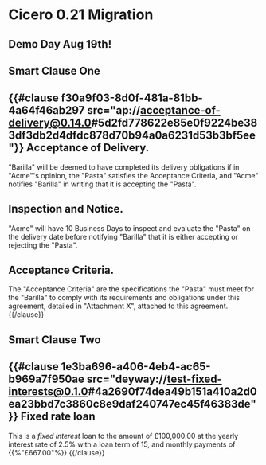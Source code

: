 Cicero 0.21 Migration
====

Demo Day Aug 19th!
----

## Smart Clause One

{{#clause f30a9f03-8d0f-481a-81bb-4a64f46ab297 src="ap://acceptance-of-delivery@0.14.0#5d2fd778622e85e0f9224be383df3db2d4dfdc878d70b94a0a6231d53b3bf5ee"}}
Acceptance of Delivery.
----

"Barilla" will be deemed to have completed its delivery obligations
if in "Acme"'s opinion, the "Pasta" satisfies the
Acceptance Criteria, and "Acme" notifies "Barilla" in writing
that it is accepting the "Pasta".

Inspection and Notice.
----

"Acme" will have 10 Business Days to inspect and
evaluate the "Pasta" on the delivery date before notifying
"Barilla" that it is either accepting or rejecting the
"Pasta".

Acceptance Criteria.
----

The "Acceptance Criteria" are the specifications the "Pasta"
must meet for the "Barilla" to comply with its requirements and
obligations under this agreement, detailed in "Attachment X", attached
to this agreement.
{{/clause}}

## Smart Clause Two

{{#clause 1e3ba696-a406-4eb4-ac65-b969a7f950ae src="deyway://test-fixed-interests@0.1.0#4a2690f74dea49b151a410a2d0ea23bbd7c3860c8e9daf240747ec45f46383de"}}
Fixed rate loan
----

This is a *fixed interest* loan to the amount of £100,000.00
at the yearly interest rate of 2.5%
with a loan term of 15,
and monthly payments of {{%"£667.00"%}}
{{/clause}}